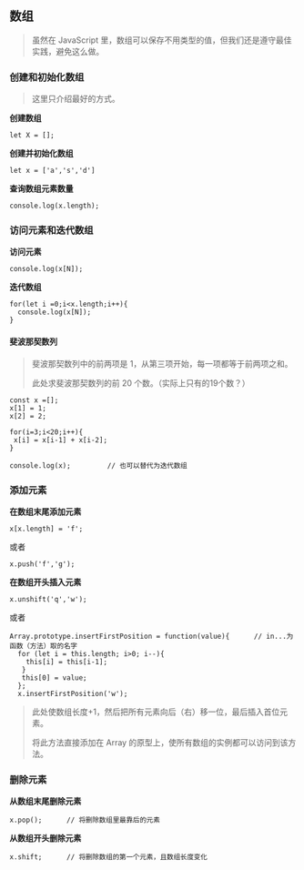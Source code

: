 ## 数组  
> 虽然在 JavaScript 里，数组可以保存不用类型的值，但我们还是遵守最佳实践，避免这么做。  

### 创建和初始化数组  
> 这里只介绍最好的方式。

**创建数组**  
```
let X = [];
```  
**创建并初始化数组**  
```
let x = ['a','s','d']
```  
**查询数组元素数量**  
```
console.log(x.length);
```  

### 访问元素和迭代数组  
**访问元素**  
```
console.log(x[N]);
```  
**迭代数组**  
```
for(let i =0;i<x.length;i++){
  console.log(x[N]);
}
```  
#### 斐波那契数列
> 斐波那契数列中的前两项是 1，从第三项开始，每一项都等于前两项之和。  
>
> 此处求斐波那契数列的前 20 个数。（实际上只有的19个数？）  
```
const x =[];
x[1] = 1;
x[2] = 2;

for(i=3;i<20;i++){
 x[i] = x[i-1] + x[i-2];
}

console.log(x);         // 也可以替代为迭代数组
```  

### 添加元素  

**在数组末尾添加元素**  
```
x[x.length] = 'f';
```  
或者  
```
x.push('f','g');
```  
**在数组开头插入元素**  
```
x.unshift('q','w');
```
或者  
```
Array.prototype.insertFirstPosition = function(value){      // in...为函数（方法）取的名字
  for (let i = this.length; i>0; i--){
    this[i] = this[i-1];
   }
   this[0] = value;
  };
  x.insertFirstPosition('w');
```  
> 此处使数组长度+1，然后把所有元素向后（右）移一位，最后插入首位元素。
> 
> 将此方法直接添加在 Array 的原型上，使所有数组的实例都可以访问到该方法。 

### 删除元素  
**从数组末尾删除元素**
```
x.pop();      // 将删除数组里最靠后的元素
```  
**从数组开头删除元素**  
```
x.shift;      // 将删除数组的第一个元素，且数组长度变化
```


